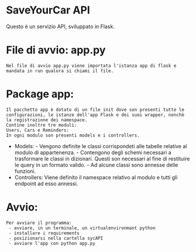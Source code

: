 # SaveYourCar API

Questo è un servizio API, sviluppato in Flask.

# File di avvio: app.py
    Nel file di avvio app.py viene importata l'istanza app di flask e mandata in run qualora si chiami il file.

# Package app:
    Il pacchetto app è dotato di un file init dove son presenti tutte le configurazioni, le istanze dell'app Flask e dei suoi wrapper, nonchè la registrazione dei namespace.
    Contine inoltre tre moduli:
    Users, Cars e Reminders:
    In ogni modulo son presenti models e i controllers.
  - Models:
        - Vengono definite le classi corrispondeti alle tabelle relative al modulo di appartenenza.
        - Contengono degli schemi necessari a trasformare le classi in dizionari. Questi son necessari al fine di restituire le query in un formato valido.
        - Ad alcune classi sono annesse delle funzioni.
  -  Controllers:
        Viene definito il namespace relativo al modulo e tutti gli endpoint ad esso annessi.

# Avvio:

    Per avviare il programma:
     - avviare, in un terminale, un virtualenvironmant python
     - installare i requirements
     - posizionarsi nella cartella sycAPI
     - avviare l'app con python app.py